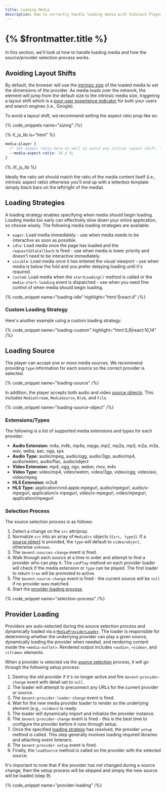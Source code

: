 ```yaml
---
title: Loading Media
description: How to correctly handle loading media with Vidstack Player.
---
```


# {% $frontmatter.title %}

In this section, we'll look at how to handle loading media and how the source/provider selection
process works.

## Avoiding Layout Shifts

By default, the browser will use the [intrinsic size](https://developer.mozilla.org/en-US/docs/Glossary/Intrinsic_Size)
of the loaded media to set the dimensions of the provider. As media loads over the network,
the element will jump from the default size to the intrinsic media size, triggering a layout shift
which is a [poor user experience indicator](https://web.dev/cls) for both your users and search
engines (i.e., Google).

To avoid a layout shift, we recommend setting the aspect ratio prop like so:

{% code_snippets name="sizing" /%}

{% if_js_lib is="html" %}

```css {% copy=true %}
media-player {
  /* Set aspect ratio here as well to avoid any initial layout shift. */
  --media-aspect-ratio: 16 / 9;
}
```

{% /if_js_lib %}

Ideally the ratio set should match the ratio of the media content itself (i.e., intrinsic aspect ratio)
otherwise you'll end up with a letterbox template (empty black bars on the left/right of the media).

## Loading Strategies

A loading strategy enables specifying when media should begin loading. Loading media too early
can effectively slow down your entire application, so choose wisely. The following media loading
strategies are available:

- `eager`: Load media immediately - use when media needs to be interactive as soon as possible.
- `idle`: Load media once the page has loaded and the `requestIdleCallback` is fired - use when media is
  lower priority and doesn't need to be interactive immediately.
- `visible`: Load media once it has entered the visual viewport - use when media is below the fold and you prefer
  delaying loading until it's required.
- `custom`: Load media when the `startLoading()` method is called _or_ the `media-start-loading`
  event is dispatched - use when you need fine control of when media should begin loading.

{% code_snippet name="loading-idle" highlight="html:1|react:4" /%}

### Custom Loading Strategy

Here's another example using a custom loading strategy:

{% code_snippet name="loading-custom" highlight="html:5,9|react:10,14" /%}

## Loading Source

The player can accept one or more media sources. We recommend providing `type` information for
each source so the correct provider is selected.

{% code_snippet name="loading-source" /%}

In addition, the player accepts both audio and video [source objects](/docs/player/providers/video#source-objects).
This includes `MediaStream`, `MediaSource`, `Blob`, and `File`.

{% code_snippet name="loading-source-object" /%}

### Extensions/Types

The following is a list of supported media extensions and types for each provider:

- **Audio Extension:** m4a, m4b, mp4a, mpga, mp2, mp2a, mp3, m2a, m3a, wav, weba, aac, oga, spx
- **Audio Type:** audio/mpeg, audio/ogg, audio/3gp, audio/mp4, audio/webm, audio/flac, audio/object
- **Video Extension:** mp4, ogg, ogv, webm, mov, m4v
- **Video Type:** video/mp4, video/webm, video/3gp, video/ogg, video/avi, video/mpeg
- **HLS Extension:** m3u8
- **HLS Type:** application/vnd.apple.mpegurl, audio/mpegurl, audio/x-mpegurl, application/x-mpegurl,
  video/x-mpegurl, video/mpegurl, application/mpegurl

### Selection Process

The source selection process is as follows:

1. Detect a change on the `src` attr/prop.
2. Normalize `src` into an array of `MediaSrc` objects (`{src, type}`). If a [source object](/docs/player/providers/video#source-objects) is provided, the `type` will default to `video/object`, otherwise `unknown`.
3. The `$event:sources-change` event is fired.
4. Walk through each source at a time in order and attempt to find a provider who can play it.
   The `canPlay` method on each provider loader will check if the media extension or `type`
   can be played. The first loader to return `true` will be promoted to active.
5. The `$event:source-change` event is fired - the current source will be `null` if no provider
   was matched.
6. Start the [provider loading process](#provider-loading).

{% code_snippet name="selection-process" /%}

## Provider Loading

Providers are auto-selected during the source selection process and dynamically
loaded via a [`MediaProviderLoader`](https://github.com/vidstack/player/blob/main/packages/vidstack/src/player/media/providers/types.ts#L14). The loader is responsible for determining whether the underlying provider can play a given
source, dynamically loading the provider when needed, and rendering content inside the `<media-outlet>`.
Rendered output includes `<audio>`, `<video>`, and `<iframe>` elements.

When a provider is selected via the [source selection](#selection-process) process, it will go
through the following setup process:

1. Destroy the old provider if it's no longer active and fire `$event:provider-change` event
   with detail set to `null`.
2. The loader will attempt to preconnect any URLs for the current provider or source.
3. The `$event:provider-loader-change` event is fired.
4. Wait for the new media provider loader to render so the underlying element (e.g., `<video>`) is
   ready.
5. The loader will dynamically import and initialize the provider instance.
6. The `$event:provider-change` event is fired - this is the best time to configure the
   provider before it runs through setup.
7. Once the specified [loading strategy](#loading-strategies) has resolved, the provider `setup`
   method is called. This step generally involves loading required libraries and attaching event
   listeners.
8. The `$event:provider-setup` event is fired.
9. Finally, the `loadSource` method is called on the provider with the selected source.

It's important to note that if the provider has not changed during a source change, then the setup
process will be skipped and simply the new source will be loaded (step 9).

{% code_snippet name="provider-loading" /%}
